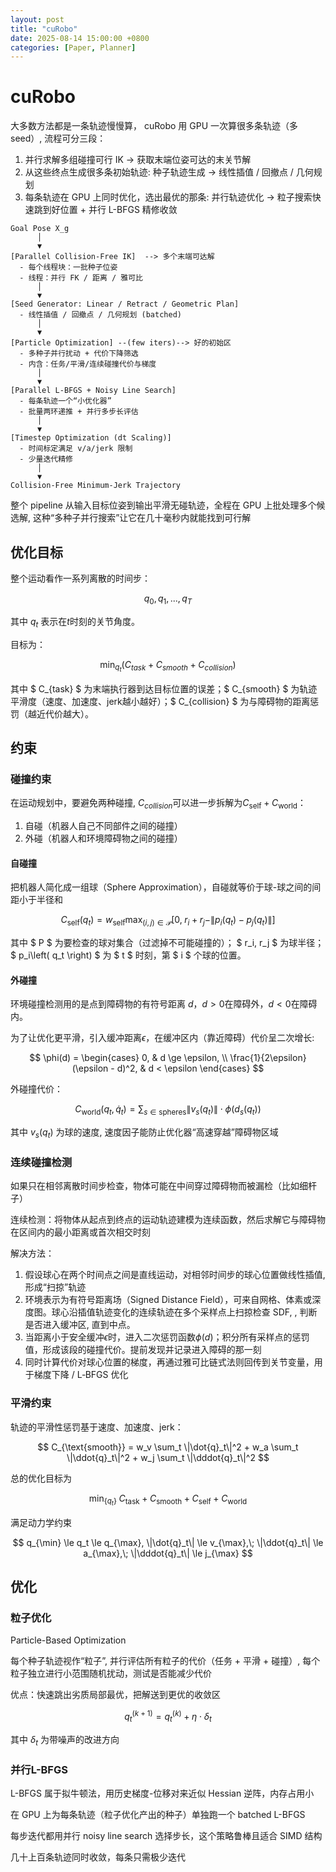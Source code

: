 ```yaml
---
layout: post
title: "cuRobo"
date: 2025-08-14 15:00:00 +0800
categories: [Paper, Planner]
---
```


# cuRobo

大多数方法都是一条轨迹慢慢算， cuRobo 用 GPU 一次算很多条轨迹（多seed）, 流程可分三段：

1. 并行求解多组碰撞可行 IK → 获取末端位姿可达的末关节解
2. 从这些终点生成很多条初始轨迹: 种子轨迹生成 → 线性插值 / 回撤点 / 几何规划
3. 每条轨迹在 GPU 上同时优化，选出最优的那条: 并行轨迹优化 → 粒子搜索快速跳到好位置 + 并行 L-BFGS 精修收敛

```
Goal Pose X_g
      │
      ▼
[Parallel Collision-Free IK]  --> 多个末端可达解
  - 每个线程块：一批种子位姿
  - 线程：并行 FK / 距离 / 雅可比
      │
      ▼
[Seed Generator: Linear / Retract / Geometric Plan]
  - 线性插值 / 回撤点 / 几何规划 (batched)
      │
      ▼
[Particle Optimization] --(few iters)--> 好的初始区
  - 多种子并行扰动 + 代价下降筛选
  - 内含：任务/平滑/连续碰撞代价与梯度
      │
      ▼
[Parallel L-BFGS + Noisy Line Search]
  - 每条轨迹一个“小优化器”
  - 批量两环递推 + 并行多步长评估
      │
      ▼
[Timestep Optimization (dt Scaling)]
  - 时间标定满足 v/a/jerk 限制
  - 少量迭代精修
      │
      ▼
Collision-Free Minimum-Jerk Trajectory
```


整个 pipeline 从输入目标位姿到输出平滑无碰轨迹，全程在 GPU 上批处理多个候选解, 这种“多种子并行搜索”让它在几十毫秒内就能找到可行解

## 优化目标

整个运动看作一系列离散的时间步：

$$ q_0, q_1, ..., q_T $$

其中 $q_t$ 表示在$t$时刻的关节角度。

目标为：

$$ \min_{q_t} \left ( C_{task} +C_{smooth} +C_{collision} \right )  $$

其中 $ C_{task} $ 为末端执行器到达目标位置的误差；$ C_{smooth} $ 为轨迹平滑度（速度、加速度、jerk越小越好）；$ C_{collision} $ 为与障碍物的距离惩罚（越近代价越大）。

## 约束

### 碰撞约束

在运动规划中，要避免两种碰撞, $C_{collision}$可以进一步拆解为$C_{\text{self}} + C_{\text{world}}$：
1. 自碰（机器人自己不同部件之间的碰撞）
2. 外碰（机器人和环境障碍物之间的碰撞）

#### 自碰撞
把机器人简化成一组球（Sphere Approximation），自碰就等价于球-球之间的间距小于半径和

$$ C_{\text{self}}(q_t) = w_{\text{self}} \max_{(i,j) \in \mathcal{P}} \left[0,\; r_i + r_j - \|p_i(q_t) - p_j(q_t)\|\right] $$

其中 $ P $ 为要检查的球对集合（过滤掉不可能碰撞的）； $ r_i, r_j $ 为球半径； $ p_i\left( q_t \right) $ 为 $ t $ 时刻，第 $ i $ 个球的位置。

#### 外碰撞
环境碰撞检测用的是点到障碍物的有符号距离 $d$，$d>0$在障碍外，$d<0$在障碍内。

为了让优化更平滑，引入缓冲距离$\epsilon$，在缓冲区内（靠近障碍）代价呈二次增长:

$$ \phi(d) = \begin{cases}
0, & d \ge \epsilon, \\ \frac{1}{2\epsilon} (\epsilon - d)^2, & d < \epsilon \end{cases} $$

外碰撞代价：

$$ C_{\text{world}}(q_t, \dot{q}_t) = \sum_{s \in \text{spheres}} \|v_s(q_t)\| \cdot \phi\big(d_s(q_t)\big) $$

其中 $v_s(q_t)$ 为球的速度, 速度因子能防止优化器“高速穿越”障碍物区域

### 连续碰撞检测
如果只在相邻离散时间步检查，物体可能在中间穿过障碍物而被漏检（比如细杆子）

连续检测：将物体从起点到终点的运动轨迹建模为连续函数，然后求解它与障碍物在区间内的最小距离或首次相交时刻

解决方法：
1. 假设球心在两个时间点之间是直线运动，对相邻时间步的球心位置做线性插值, 形成“扫掠”轨迹
2. 环境表示为有符号距离场（Signed Distance Field），可来自网格、体素或深度图。球心沿插值轨迹变化的连续轨迹在多个采样点上扫掠检查 SDF,  , 判断是否进入缓冲区, 直到中点。
3. 当距离小于安全缓冲$\epsilon$时，进入二次惩罚函数$\phi(d)$；积分所有采样点的惩罚值，形成该段的碰撞代价。提前发现并记录进入障碍的那一刻
4. 同时计算代价对球心位置的梯度，再通过雅可比链式法则回传到关节变量，用于梯度下降 / L‑BFGS 优化

### 平滑约束
轨迹的平滑性惩罚基于速度、加速度、jerk：

$$ C_{\text{smooth}} = w_v \sum_t \|\dot{q}_t\|^2 + w_a \sum_t \|\ddot{q}_t\|^2 + w_j \sum_t \|\dddot{q}_t\|^2 $$

总的优化目标为

$$ \min_{\{q_t\}} \; C_{\text{task}} + C_{\text{smooth}} + C_{\text{self}} + C_{\text{world}} $$

满足动力学约束

$$ q_{\min} \le q_t \le q_{\max}, \|\dot{q}_t\| \le v_{\max},\; \|\ddot{q}_t\| \le a_{\max},\; \|\dddot{q}_t\| \le j_{\max} $$

## 优化
### 粒子优化
Particle-Based Optimization

每个种子轨迹视作“粒子”, 并行评估所有粒子的代价（任务 + 平滑 + 碰撞）, 每个粒子独立进行小范围随机扰动，测试是否能减少代价

优点：快速跳出劣质局部最优，把解送到更优的收敛区

$$ q_t^{(k+1)} = q_t^{(k)} + \eta \cdot \delta_t $$

其中 $\delta_t$ 为带噪声的改进方向

### 并行L-BFGS
L-BFGS 属于拟牛顿法，用历史梯度-位移对来近似 Hessian 逆阵，内存占用小

在 GPU 上为每条轨迹（粒子优化产出的种子）单独跑一个 batched L-BFGS

每步迭代都用并行 noisy line search 选择步长，这个策略鲁棒且适合 SIMD 结构

几十上百条轨迹同时收敛，每条只需极少迭代

